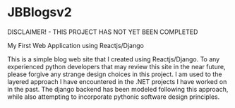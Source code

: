 # JBBlogsv2

DISCLAIMER! - THIS PROJECT HAS NOT YET BEEN COMPLETED

 My First Web Application using Reactjs/Django

 This is a simple blog web site that I created using Reactjs/Django. To any experienced python developers that may review this site in the near future, please forgive any strange design choices in this project. I am used to the layered approach I have encountered in the .NET projects I have worked on in the past. The django backend has been modeled following this approach, while also attempting to incorporate pythonic software design principles.
